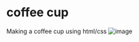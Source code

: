 # coffee cup
Making a coffee cup using html/css
![image](https://user-images.githubusercontent.com/98002602/216249956-f0c463f1-9c02-44c4-b43e-128665330b12.png)
